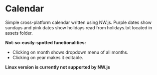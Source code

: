 # Calendar

Simple cross-platform calendar written using NW.js.
Purple dates show sundays and pink dates show holidays read from holidays.txt located in assets folder.

**Not-so-easily-spotted functionalities:**
  - Clicking on month shows dropdown menu of all months.
  - Clicking on year makes it editable.
  
**Linux version is currently not supported by NW.js**
